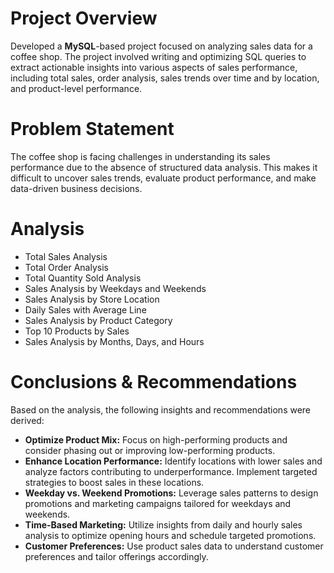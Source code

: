 # Project Overview

Developed a **MySQL**-based project focused on analyzing sales data for a coffee shop. The project involved writing and optimizing SQL queries to extract actionable insights into various aspects of sales performance, including total sales, order analysis, sales trends over time and by location, and product-level performance.

# Problem Statement

The coffee shop is facing challenges in understanding its sales performance due to the absence of structured data analysis. This makes it difficult to uncover sales trends, evaluate product performance, and make data-driven business decisions.


# Analysis

* Total Sales Analysis
* Total Order Analysis
* Total Quantity Sold Analysis
* Sales Analysis by Weekdays and Weekends
* Sales Analysis by Store Location
* Daily Sales with Average Line
* Sales Analysis by Product Category
* Top 10 Products by Sales
* Sales Analysis by Months, Days, and Hours

# Conclusions & Recommendations

Based on the analysis, the following insights and recommendations were derived:

* **Optimize Product Mix:** Focus on high-performing products and consider phasing out or improving low-performing products.
* **Enhance Location Performance:** Identify locations with lower sales and analyze factors contributing to underperformance. Implement targeted strategies to boost sales in these locations.
* **Weekday vs. Weekend Promotions:** Leverage sales patterns to design promotions and marketing campaigns tailored for weekdays and weekends.
* **Time-Based Marketing:** Utilize insights from daily and hourly sales analysis to optimize opening hours and schedule targeted promotions.
* **Customer Preferences:** Use product sales data to understand customer preferences and tailor offerings accordingly.












